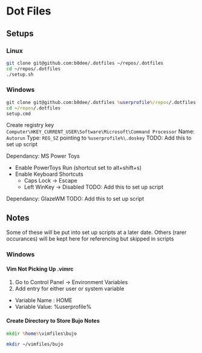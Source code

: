 Dot Files
=========

Setups
------

### Linux

```bash
git clone git@github.com:b0dee/.dotfiles ~/repos/.dotfiles
cd ~/repos/.dotfiles
./setup.sh
```

### Windows 

```cmd
git clone git@github.com:b0dee/.dotfiles %userprofile%/repos/.dotfiles
cd ~/repos/.dotfiles
setup.cmd
```

Create registry key `Computer\HKEY_CURRENT_USER\Software\Microsoft\Command Processor` Name: `Autorun` Type: `REG_SZ` pointing to `%userprofile%\.doskey`
TODO: Add this to set up script 

Dependancy: MS Power Toys
- Enable PowerToys Run (shortcut set to alt+shift+s)
- Enable Keyboard Shortcuts 
  * Caps Lock -> Escape
  * Left WinKey -> Disabled
TODO: Add this to set up script 

Dependancy: GlazeWM
TODO: Add this to set up script 

Notes
-----

Some of these will be put into set up scripts at a later date. Others (rarer occurances) will be kept here for referencing but skipped in scripts

### Windows

#### Vim Not Picking Up .vimrc

1. Go to Control Panel -> Environment Variables
1. Add entry for either user or system variable
  - Variable Name : HOME
  - Variable Value: %userprofile%

#### Create Directory to Store Bujo Notes

```cmd
mkdir %home%\vimfiles\bujo
```

```bash
mkdir ~/vimfiles/bujo
```

